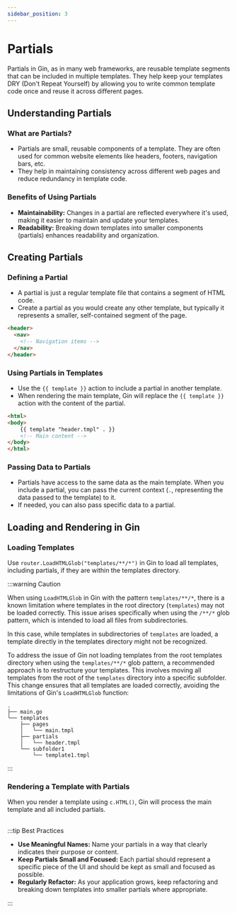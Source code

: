 ```yaml
---
sidebar_position: 3
---
```


# Partials

Partials in Gin, as in many web frameworks, are reusable template segments that can be included in multiple templates. They help keep your templates DRY (Don't Repeat Yourself) by allowing you to write common template code once and reuse it across different pages.

## Understanding Partials

### What are Partials?

- Partials are small, reusable components of a template. They are often used for common website elements like headers, footers, navigation bars, etc.
- They help in maintaining consistency across different web pages and reduce redundancy in template code.

### Benefits of Using Partials

- **Maintainability:** Changes in a partial are reflected everywhere it's used, making it easier to maintain and update your templates.
- **Readability:** Breaking down templates into smaller components (partials) enhances readability and organization.

## Creating Partials

### Defining a Partial

- A partial is just a regular template file that contains a segment of HTML code.
- Create a partial as you would create any other template, but typically it represents a smaller, self-contained segment of the page.

```html title="templates/partials/header.tmpl"
<header>
  <nav>
    <!-- Navigation items -->
  </nav>
</header>
```

### Using Partials in Templates

- Use the `{{ template }}` action to include a partial in another template.
- When rendering the main template, Gin will replace the `{{ template }}` action with the content of the partial.

```html title="templates/pages/main.tmpl"
<html>
<body>
    {{ template "header.tmpl" . }}
    <!-- Main content -->
</body>
</html>
```

### Passing Data to Partials

- Partials have access to the same data as the main template. When you include a partial, you can pass the current context (`.`, representing the data passed to the template) to it.
- If needed, you can also pass specific data to a partial.

## Loading and Rendering in Gin

### Loading Templates

Use `router.LoadHTMLGlob("templates/**/*")` in Gin to load all templates, including partials, if they are within the templates directory.

:::warning Caution

When using `LoadHTMLGlob` in Gin with the pattern `templates/**/*`, there is a known limitation where templates in the root directory (`templates`) may not be loaded correctly. This issue arises specifically when using the `/**/*` glob pattern, which is intended to load all files from subdirectories.

In this case, while templates in subdirectories of `templates` are loaded, a template directly in the templates directory might not be recognized.

To address the issue of Gin not loading templates from the root templates directory when using the `templates/**/*` glob pattern, a recommended approach is to restructure your templates. This involves moving all templates from the root of the `templates` directory into a specific subfolder. This change ensures that all templates are loaded correctly, avoiding the limitations of Gin's `LoadHTMLGlob` function:

```
.
├── main.go
└── templates
    ├── pages
    │   └── main.tmpl
    ├── partials
    │   └── header.tmpl
    └── subfolder1
        └── template1.tmpl
```
:::

### Rendering a Template with Partials

When you render a template using `c.HTML()`, Gin will process the main template and all included partials.

<br />
:::tip Best Practices

- **Use Meaningful Names:** Name your partials in a way that clearly indicates their purpose or content.
- **Keep Partials Small and Focused:** Each partial should represent a specific piece of the UI and should be kept as small and focused as possible.
- **Regularly Refactor:** As your application grows, keep refactoring and breaking down templates into smaller partials where appropriate.

:::


